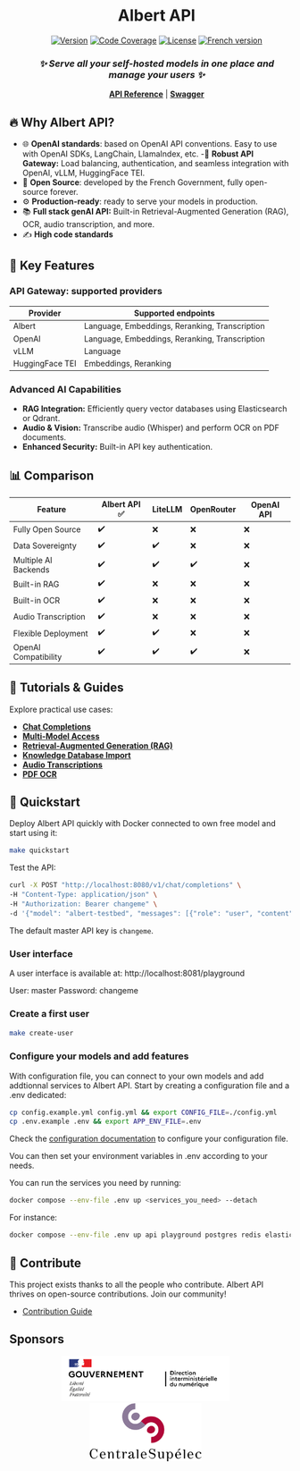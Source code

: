 <div id="toc">
  <ul align="center" style="list-style: none">

# Albert API

[![Version](https://img.shields.io/github/v/release/etalab-ia/albert-api?color=orange&label=version)](https://github.com/etalab-ia/albert-api/releases) 
[![Code Coverage](https://img.shields.io/endpoint?url=https://raw.githubusercontent.com/etalab-ia/albert-api/refs/heads/main/.github/badges/coverage.json)](https://github.com/etalab-ia/albert-api)
[![License](https://img.shields.io/github/license/etalab-ia/albert-api?color=red&label=license)](https://github.com/etalab-ia/albert-api/blob/main/LICENSE)
[![French version](https://img.shields.io/badge/🇫🇷-French%20version-blue)](./docs/README_fr.md)

### *✨ Serve all your self-hosted models in one place and manage your users ✨*

[**API Reference**](https://albert.api.etalab.gouv.fr/documentation) | [**Swagger**](https://albert.api.etalab.gouv.fr/swagger)

  </ul>
</div>

## 🔥 Why Albert API?

- 🌐 **OpenAI standards**: based on OpenAI API conventions. Easy to use with OpenAI SDKs, LangChain, LlamaIndex, etc.
-🚦 **Robust API Gateway:** Load balancing, authentication, and seamless integration with OpenAI, vLLM, HuggingFace TEI.
- 📖 **Open Source**: developed by the French Government, fully open-source forever.
- ⚙️ **Production-ready**: ready to serve your models in production.
- 📚 **Full stack genAI API:** Built-in Retrieval-Augmented Generation (RAG), OCR, audio transcription, and more.
- ✍️ **High code standards**

## 🎯 Key Features

### API Gateway: supported providers

| Provider | Supported endpoints |
| -------- | ------------------- |
| Albert   | Language, Embeddings, Reranking, Transcription |
| OpenAI   | Language, Embeddings, Reranking, Transcription |
| vLLM     | Language |
| HuggingFace TEI | Embeddings, Reranking |

### Advanced AI Capabilities

* **RAG Integration:** Efficiently query vector databases using Elasticsearch or Qdrant.
* **Audio & Vision:** Transcribe audio (Whisper) and perform OCR on PDF documents.
* **Enhanced Security:** Built-in API key authentication.

## 📊 Comparison

| Feature              | Albert API ✅ | LiteLLM   | OpenRouter | OpenAI API |
| -------------------- | ------------ | --------- | ---------- | ---------- |
| Fully Open Source    | ✔️ | ❌ | ❌ | ❌ |
| Data Sovereignty     | ✔️ | ✔️ | ❌ | ❌ |
| Multiple AI Backends | ✔️ | ✔️ | ✔️ | ❌ |
| Built-in RAG         | ✔️ | ❌ | ❌ | ❌ |
| Built-in OCR         | ✔️ | ❌ | ❌ | ❌ |
| Audio Transcription  | ✔️ | ❌ | ❌ | ❌ |
| Flexible Deployment  | ✔️ | ✔️ | ❌ | ❌ |
| OpenAI Compatibility | ✔️ | ✔️ | ✔️ | ❌ |

## 📘 Tutorials & Guides

Explore practical use cases:

* [**Chat Completions**](https://colab.research.google.com/github/etalab-ia/albert-api/blob/main/docs/tutorials/chat_completions.ipynb)
* [**Multi-Model Access**](https://colab.research.google.com/github/etalab-ia/albert-api/blob/main/docs/tutorials/models.ipynb)
* [**Retrieval-Augmented Generation (RAG)**](https://colab.research.google.com/github/etalab-ia/albert-api/blob/main/docs/tutorials/retrieval_augmented_generation.ipynb)
* [**Knowledge Database Import**](https://colab.research.google.com/github/etalab-ia/albert-api/blob/main/docs/tutorials/import_knowledge_database.ipynb)
* [**Audio Transcriptions**](https://colab.research.google.com/github/etalab-ia/albert-api/blob/main/docs/tutorials/audio_transcriptions.ipynb)
* [**PDF OCR**](https://colab.research.google.com/github/etalab-ia/albert-api/blob/main/docs/tutorials/pdf_ocr.ipynb)

## 🚀 Quickstart

Deploy Albert API quickly with Docker connected to own free model and start using it:

```bash
make quickstart
```
Test the API:

```bash 
curl -X POST "http://localhost:8080/v1/chat/completions" \
-H "Content-Type: application/json" \
-H "Authorization: Bearer changeme" \
-d '{"model": "albert-testbed", "messages": [{"role": "user", "content": "Hello, how are you?"}]}'
```
The default master API key is `changeme`.

### User interface

A user interface is available at: http://localhost:8081/playground

User: master
Password: changeme

### Create a first user

```bash
make create-user
```

### Configure your models and add features

With configuration file, you can connect to your own models and add addtionnal services to Albert API. 
Start by creating a configuration file and a .env dedicated:

```bash
cp config.example.yml config.yml && export CONFIG_FILE=./config.yml
cp .env.example .env && export APP_ENV_FILE=.env
```

Check the [configuration documentation](./docs/configuration.md) to configure your configuration file.

Vou can then set your environment variables in .env according to your needs.

You can run the services you need by running:
```bash
docker compose --env-file .env up <services_you_need> --detach 
```

For instance:
```bash
docker compose --env-file .env up api playground postgres redis elasticsearch secretiveshell --detach 
```


## 🤝 Contribute

This project exists thanks to all the people who contribute. Albert API thrives on open-source contributions. Join our community!

* [Contribution Guide](./CONTRIBUTING.md)

## Sponsors

<div id="toc">
  <ul align="center" style="list-style: none">
<a href="https://www.numerique.gouv.fr/numerique-etat/dinum/" ><img src="./docs/assets/dinum_logo.png" alt="DINUM logo" width="300" style="margin-right: 40px"></a>
<a href="https://www.centralesupelec.fr"><img src="./docs/assets/centralsupelec_logo.png" alt="CentraleSupélec logo" width="200" style="margin-right: 40px"></a>
  </ul>
</div>